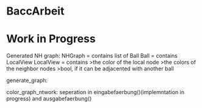# BaccArbeit
# Work in Progress

Generated NH graph:
NHGraph = contains list of Ball
Ball = contains LocalView
LocalView = contains >the color of the local node
                     >the colors of the neighbor nodes
                     >bool, if it can be adjacented with another ball

generate_graph: 


color_graph_ntwork: seperation in eingabefaerbung()(implemntation in progress) and ausgabefaerbung()
